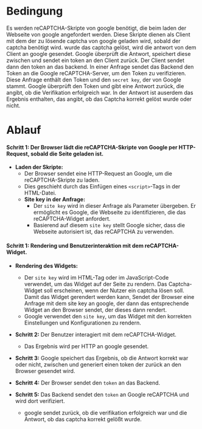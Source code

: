 
# Bedingung

Es werden reCAPTCHA-Skripte von google benötigt, die beim laden der Webseite von google angefordert werden.
Diese Skripte dienen als Client mit dem der zu lösende captcha von google geladen wird, sobald der captcha benötigt wird. wurde das captcha gelöst, wird die antwort von dem Client an google gesendet. Google überprüft die Antwort, speichert diese zwischen und sendet ein token an den Client zurück. Der Client sendet dann den token an das backend. In einer Anfrage sendet das Backend den Token an die Google reCAPTCHA-Server, um den Token zu verifizieren. Diese Anfrage enthält den Token und den `secret key`, der von Google stammt. Google überprüft den Token und gibt eine Antwort zurück, die angibt, ob die Verifikation erfolgreich war. In der Antwort ist auserdem das Ergebnis enthalten, das angibt, ob das Captcha korrekt gelöst wurde oder nicht.
# Ablauf

#### **Schritt 1:** Der Browser lädt die reCAPTCHA-Skripte von Google per HTTP-Request, sobald die Seite geladen ist.

- **Laden der Skripte:**
    - Der Browser sendet eine HTTP-Request an Google, um die reCAPTCHA-Skripte zu laden.
    - Dies geschieht durch das Einfügen eines `<script>`-Tags in der HTML-Datei.
    - **Site key in der Anfrage:**
        - Der `site key` wird in dieser Anfrage als Parameter übergeben. Er ermöglicht es Google, die Webseite zu identifizieren, die das reCAPTCHA-Widget anfordert.
        - Basierend auf diesem `site key` stellt Google sicher, dass die Webseite autorisiert ist, das reCAPTCHA zu verwenden.

#### **Schritt 1:** Rendering und Benutzerinteraktion mit dem reCAPTCHA-Widget.

- **Rendering des Widgets:**
    - Der `site key` wird im HTML-Tag oder im JavaScript-Code verwendet, um das Widget auf der Seite zu rendern. Das Captcha-Widget soll erscheinen, wenn der Nutzer ein captcha lösen soll. Damit das Widget gerendert werden kann, Sendet der Browser eine Anfrage mit dem site key an google, der dann das entsprechende Widget an den Browser sendet, der dieses dann rendert.
    - Google verwendet den `site key`, um das Widget mit den korrekten Einstellungen und Konfigurationen zu rendern.

- **Schritt 2:** Der Benutzer interagiert mit dem reCAPTCHA-Widget.
	- Das Ergebnis wird per HTTP an google gesendet.
- **Schritt 3:** Google speichert das Ergebnis, ob die Antwort korrekt war oder nicht, zwischen und generiert einen token der zurück an den Browser gesendet wird.
- **Schritt 4:** Der Browser sendet den `token` an das Backend.
- **Schritt 5:** Das Backend sendet den `token` an Google reCAPTCHA und wird dort verifiziert.
	- google sendet zurück, ob die verifikation erfolgreich war und die Antwort, ob das captcha korrekt gelößt wurde.